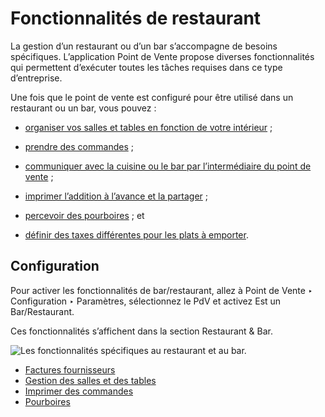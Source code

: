 # Fonctionnalités de restaurant

La gestion d’un restaurant ou d’un bar s’accompagne de besoins spécifiques.
L’application Point de Vente propose diverses fonctionnalités qui permettent
d’exécuter toutes les tâches requises dans ce type d’entreprise.

Une fois que le point de vente est configuré pour être utilisé dans un
restaurant ou un bar, vous pouvez :

  * [organiser vos salles et tables en fonction de votre intérieur](restaurant/floors_tables.html) ;

  * [prendre des commandes](restaurant/floors_tables.html#floors-tables-orders) ;

  * [communiquer avec la cuisine ou le bar par l’intermédiaire du point de vente](restaurant/kitchen_printing.html) ;

  * [imprimer l’addition à l’avance et la partager](restaurant/bill_printing.html) ;

  * [percevoir des pourboires](restaurant/tips.html) ; et

  * [définir des taxes différentes pour les plats à emporter](pricing/fiscal_position.html).

## Configuration

Pour activer les fonctionnalités de bar/restaurant, allez à Point de Vente ‣
Configuration ‣ Paramètres, sélectionnez le PdV et activez Est un
Bar/Restaurant.

Ces fonctionnalités s’affichent dans la section Restaurant & Bar.

![Les fonctionnalités spécifiques au restaurant et au
bar.](../../../_images/restaurant-bar-section.png)

  * [Factures fournisseurs](restaurant/bill_printing.html)
  * [Gestion des salles et des tables](restaurant/floors_tables.html)
  * [Imprimer des commandes](restaurant/kitchen_printing.html)
  * [Pourboires](restaurant/tips.html)

